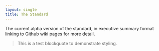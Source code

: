 ```yaml
---
layout: single
title: The Standard
---
```

The current alpha version of the standard, in executive summary format linking to Github wiki pages for more detail.

> This is a test blockquote to demonstrate styling.
